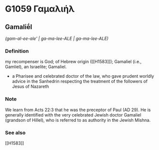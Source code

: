 # G1059 Γαμαλιήλ

## Gamaliḗl

_(gam-al-ee-ale' | ga-ma-lee-ALE | ga-ma-lee-ALE)_

### Definition

my recompenser is God; of Hebrew origin ([[H1583]]); Gamaliel (i.e., Gamliel), an Israelite; Gamaliel.

- a Pharisee and celebrated doctor of the law, who gave prudent worldly advice in the Sanhedrin respecting the treatment of the followers of Jesus of Nazareth

### Note

We learn from Acts 22:3 that he was the preceptor of Paul (AD 29). He is generally identified with the very celebrated Jewish doctor Gamaliel (grandson of Hillel), who is referred to as authority in the Jewish Mishna.

### See also

[[H1583]]

